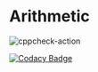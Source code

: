 # Arithmetic

![cppcheck-action](https://github.com/99002572/Arithmetic/workflows/cppcheck-action/badge.svg?branch=master)

[![Codacy Badge](https://app.codacy.com/project/badge/Grade/a5358d68affd4df3b951cd7af25f202d)](https://www.codacy.com/manual/99002572/Arithmetic/dashboard?utm_source=github.com&amp;utm_medium=referral&amp;utm_content=99002572/Arithmetic&amp;utm_campaign=Badge_Grade)
